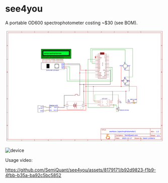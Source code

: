 # see4you


A portable OD600 spectrophotometer costing ~$30 (see BOM).


![schematic](Schematic_see4you.png)


![device](see4you_mark1.png)


Usage video: 

https://github.com/SemiQuant/see4you/assets/8179171/b92d9823-f1b9-4fbb-b35a-ba92c5bc5852

